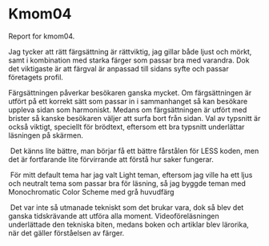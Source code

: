 Kmom04
===============================

Report for kmom04.

Jag tycker att rätt färgsättning är rättviktig, jag gillar både ljust och mörkt, samt i kombination med starka färger som passar bra med varandra. Dok det viktigaste är att färgval är anpassad till sidans syfte och passar företagets profil.

Färgsättningen påverkar besökaren ganska mycket. Om färgsättningen är utfört på ett korrekt sätt som passar in i sammanhanget så kan besökare uppleva sidan som harmoniskt. Medans om färgsättningen är utfört med brister så kanske besökaren väljer att surfa bort från sidan. Val av typsnitt är också viktigt, speciellt för brödtext, eftersom ett bra typsnitt underlättar läsningen på skärmen. 

 Det känns lite bättre, man börjar få ett bättre fårstålen för LESS koden, men det är fortfarande lite förvirrande att förstå hur saker fungerar.


 För mitt default tema har jag valt Light teman, eftersom jag ville ha ett ljus och neutralt tema som passar bra för läsning, så jag byggde teman med Monochromatic Color Scheme med grå huvudfärg

 Det var inte så utmanade tekniskt som det brukar vara, dok så blev det ganska tidskrävande att utföra alla moment. Videoföreläsningen underlättade den tekniska biten, medans boken och artiklar blev lärorika, när det gäller förståelsen av färger. 
